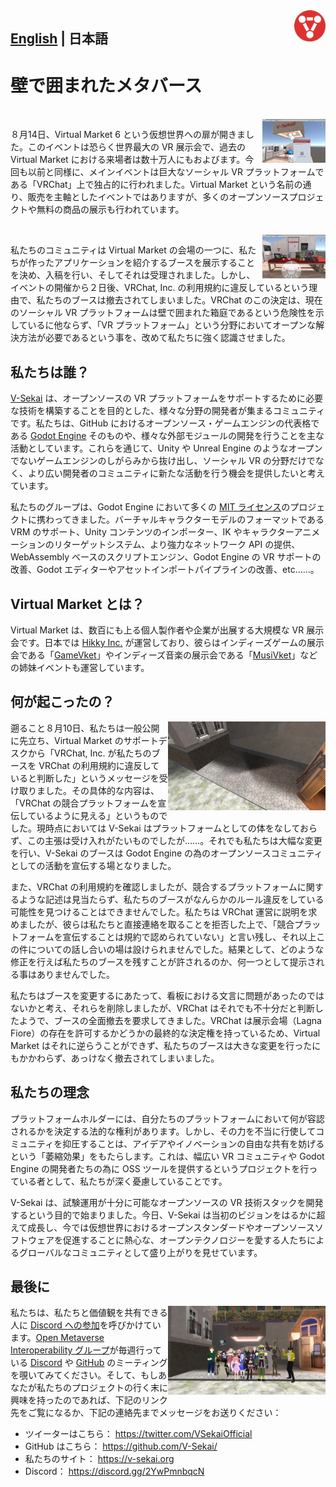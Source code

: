 <img src="vsekai_logo1.png" align="right" width="10%">
     
## [English](a-statement-on-the-walled-metaverse.md) | 日本語

# 壁で囲まれたメタバース

<br clear="all"><img align="right" src="./booth_dev1.png" width="20%">

８月14日、Virtual Market 6 という仮想世界への扉が開きました。このイベントは恐らく世界最大の VR 展示会で、過去の Virtual Market における来場者は数十万人にもおよびます。今回も以前と同様に、メインイベントは巨大なソーシャル VR プラットフォームである「VRChat」上で独占的に行われました。Virtual Market という名前の通り、販売を主軸としたイベントではありますが、多くのオープンソースプロジェクトや無料の商品の展示も行われています。

<br clear="all"><img align="right" src="./booth_dev2.png" width="20%">

私たちのコミュニティは Virtual Market の会場の一つに、私たちが作ったアプリケーションを紹介するブースを展示することを決め、入稿を行い、そしてそれは受理されました。しかし、イベントの開催から２日後、VRChat, Inc. の利用規約に違反しているという理由で、私たちのブースは撤去されてしまいました。VRChat のこの決定は、現在のソーシャル VR プラットフォームは壁で囲まれた箱庭であるという危険性を示しているに他ならず、「VR プラットフォーム」という分野においてオープンな解決方法が必要であるという事を、改めて私たちに強く認識させました。

## 私たちは誰？<br clear="all">

[V-Sekai](https://github.com/V-Sekai) は、オープンソースの VR プラットフォームをサポートするために必要な技術を構築することを目的とした、様々な分野の開発者が集まるコミュニティです。私たちは、GitHub におけるオープンソース・ゲームエンジンの代表格である [Godot Engine](https://godotengine.org) そのものや、様々な外部モジュールの開発を行うことを主な活動としています。これらを通じて、Unity や Unreal Engine のようなオープンでないゲームエンジンのしがらみから抜け出し、ソーシャル VR の分野だけでなく、より広い開発者のコミュニティに新たな活動を行う機会を提供したいと考えています。

私たちのグループは、Godot Engine において多くの [MIT ライセンス](https://opensource.org/licenses/MIT)のプロジェクトに携わってきました。バーチャルキャラクターモデルのフォーマットである VRM のサポート、Unity コンテンツのインポーター、IK やキャラクターアニメーションのリターゲットシステム、より強力なネットワーク API の提供、WebAssembly ベースのスクリプトエンジン、Godot Engine の VR サポートの改善、Godot エディターやアセットインポートパイプラインの改善、etc……。

## Virtual Market とは？

Virtual Market は、数百にも上る個人製作者や企業が出展する大規模な VR 展示会です。日本では [Hikky Inc.](https://www.hikky.life/) が運営しており、彼らはインディーズゲームの展示会である「[GameVket](https://game.vket.com/)」やインディーズ音楽の展示会である「[MusiVket](https://music.vket.com/)」などの姉妹イベントも運営しています。

## 何が起こったの？

<img align="right" src="./vsekai_booth_gone.png" width="50%">

遡ること８月10日、私たちは一般公開に先立ち、Virtual Market のサポートデスクから「VRChat, Inc. が私たちのブースを VRChat の利用規約に違反していると判断した」というメッセージを受け取りました。その具体的な内容は、「VRChat の競合プラットフォームを宣伝しているように見える」というものでした。現時点においては V-Sekai はプラットフォームとしての体をなしておらず、この主張は受け入れがたいものでしたが……。それでも私たちは大幅な変更を行い、V-Sekai のブースは Godot Engine の為のオープンソースコミュニティとしての活動を宣伝する場となりました。

また、VRChat の利用規約を確認しましたが、競合するプラットフォームに関するような記述は見当たらず、私たちのブースがなんらかのルール違反をしている可能性を見つけることはできませんでした。私たちは VRChat 運営に説明を求めましたが、彼らは私たちと直接連絡を取ることを拒否した上で、「競合プラットフォームを宣伝することは規約で認められていない」と言い残し、それ以上この件についての話し合いの場は設けられませんでした。結果として、どのような修正を行えば私たちのブースを残すことが許されるのか、何一つとして提示される事はありませんでした。

私たちはブースを変更するにあたって、看板における文言に問題があったのではないかと考え、それらを削除しましたが、VRChat はそれでも不十分だと判断したようで、ブースの全面撤去を要求してきました。VRChat は展示会場（Lagna Fiore）の存在を許可するかどうかの最終的な決定権を持っているため、Virtual Market はそれに逆らうことができず、私たちのブースは大きな変更を行ったにもかかわらず、あっけなく撤去されてしまいました。
<br clear="all">

## 私たちの理念

プラットフォームホルダーには、自分たちのプラットフォームにおいて何が容認されるかを決定する法的な権利があります。しかし、その力を不当に行使してコミュニティを抑圧することは、アイデアやイノベーションの自由な共有を妨げるという「萎縮効果」をもたらします。これは、幅広い VR コミュニティや Godot Engine の開発者たちの為に OSS ツールを提供するというプロジェクトを行っている者として、私たちが深く憂慮していることです。

V-Sekai は、試験運用が十分に可能なオープンソースの VR 技術スタックを開発するという目的で始まりました。今日、V-Sekai は当初のビジョンをはるかに超えて成長し、今では仮想世界におけるオープンスタンダードやオープンソースソフトウェアを促進することに熱心な、オープンテクノロジーを愛する人たちによるグローバルなコミュニティとして盛り上がりを見せています。

## 最後に

<img align="right" src="./vsekai_group_photo.png" width="50%">

私たちは、私たちと価値観を共有できる人に [Discord への参加](https://discord.gg/2YwPmnbqcN)を呼びかけています。[Open Metaverse Interoperability グループ](https://github.com/omigroup/OMI)が毎週行っている [Discord](https://discord.gg/NJtT9grz5E) や [GitHub](https://github.com/omigroup/OMI) のミーティングを覗いてみてください。そして、もしあなたが私たちのプロジェクトの行く末に興味を持ったのであれば、下記のリンク先をご覧になるか、下記の連絡先までメッセージをお送りください：

* ツイーターはこちら： https://twitter.com/VSekaiOfficial
* GitHub はこちら： https://github.com/V-Sekai/
* 私たちのサイト： https://v-sekai.org
* Discord： https://discord.gg/2YwPmnbqcN
